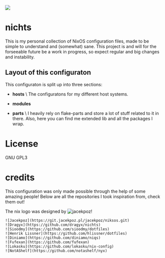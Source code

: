 <!-- ![Nix cursed logo](.github/logo.svg) -->
<img src=./github/logo.svg align="center" size = "100px" />

# nichts

This is my personal collection of NixOS configuration files, made to be simple
to understand and (somewhat) sane. This project is and will for the forseeable
future be a work in progress, so expect regular and big changes and instability.

## Layout of this configuraton

This configuraton is split up into three sections:

- **hosts** \\ The configuratons for my different host systems.

- **modules**

- **parts** \\ I heavily rely on flake-parts and store a lot of stuff related to
  it in there. Also, here you can find me extended lib and all the packages I
  wrap.

# License

GNU GPL3

# credits

This configuration was only made possible through the help of some amazing
people! Below are all the repositories I took inspiration from, check them out!

The nix logo was designed by ![jacekpoz](https://jacekpoz.pl)!

```
![Jacekpoz](https://git.jacekpoz.pl/jacekpoz/niksos.git) 
![Dragyx](https://github.com/dragyx/nichts) 
![Sioodmy](https://github.com/sioodmy/dotfiles)
![Henrik Lissner](https://github.com/hlissner/dotfiles)
![Diniamo](https://github.com/diniamo/niqs)
![Fufexan](https://github.com/fufexan)
![Lokasku](https://github.com/lokasku/nix-config)
![NotAShelf](https://github.com/notashelf/nyx)
```
